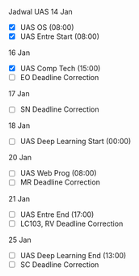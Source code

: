 Jadwal UAS
14 Jan 
- [x] UAS OS (08:00)
- [x] UAS Entre Start (08:00)

16 Jan
- [x] UAS Comp Tech (15:00)
- [ ] EO Deadline Correction 

17 Jan
- [ ] SN Deadline Correction

18 Jan
- [ ] UAS Deep Learning Start (00:00)

20 Jan
- [ ] UAS Web Prog (08:00)
- [ ] MR Deadline Correction

21 Jan
- [ ] UAS Entre End (17:00)
- [ ] LC103, RV Deadline Correction

25 Jan
- [ ] UAS Deep Learning End (13:00)
- [ ] SC Deadline Correction
